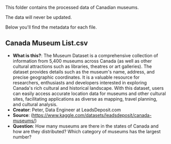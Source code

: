 This folder contains the processed data of Canadian museums.

The data will never be updated.

Below you'll find the metadata for each file.

## Canada Museum List.csv ##

- **What is this?**: The Museum Dataset is a comprehensive collection of information from 5,400 museums across Canada (as well as other cultural attractions such as libraries, theatres or art galleries). The dataset provides details such as the museum's name, address, and precise geographic coordinates. It is a valuable resource for researchers, enthusiasts and developers interested in exploring Canada's rich cultural and historical landscape. With this dataset, users can easily access accurate location data for museums and other cultural sites, facilitating applications as diverse as mapping, travel planning, and cultural analysis.
- **Creator**: Peter, Data Engineer at LeadsDeposit.com
- **Source**: (https://www.kaggle.com/datasets/leadsdeposit/canada-museums/)
- **Question**: How many museums are there in the states of Canada and how are they distributed? Which category of museums has the largest number?
